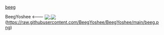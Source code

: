 
[beeg](https://user-images.githubusercontent.com/66012427/111524767-82276a80-8765-11eb-84cd-b2137944b619.png)



BeegYoshee
<---
<a href="https://github.com/BeegYoshee/BeegYoshee">
  <img align="center" src="https://github-readme-stats.vercel.app/api?username=BeegYoshee&theme=nightowl" />
</a>
<a href="https://github.com/BeegYoshee/BeegYoshee">
  <img align="center" src="https://github-readme-stats.vercel.app/api/top-langs/?username=BeegYoshee" />
</a>
(https://raw.githubusercontent.com/BeegYoshee/BeegYoshee/main/beeg.png)
